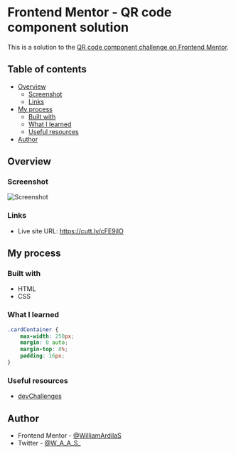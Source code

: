 # Frontend Mentor - QR code component solution

This is a solution to the [QR code component challenge on Frontend Mentor](https://www.frontendmentor.io/challenges/qr-code-component-iux_sIO_H). 

## Table of contents

- [Overview](#overview)
  - [Screenshot](#screenshot)
  - [Links](#links)
- [My process](#my-process)
  - [Built with](#built-with)
  - [What I learned](#what-i-learned)
  - [Useful resources](#useful-resources)
- [Author](#author)

## Overview

### Screenshot

![](https://i.imgur.com/AEYJoBl.png "Screenshot")

### Links

- Live site URL: https://cutt.ly/cFE9jIO

## My process

### Built with

- HTML
- CSS

### What I learned

```css
.cardContainer {
    max-width: 250px;
    margin: 0 auto;
    margin-top: 8%;
    padding: 16px;
}
```

### Useful resources

- [devChallenges](https://devchallenges.io/learn)

## Author

- Frontend Mentor - [@WilliamArdilaS](https://www.frontendmentor.io/profile/WilliamArdilaS)
- Twitter - [@W_A_A_S_](https://twitter.com/W_A_A_S_)
